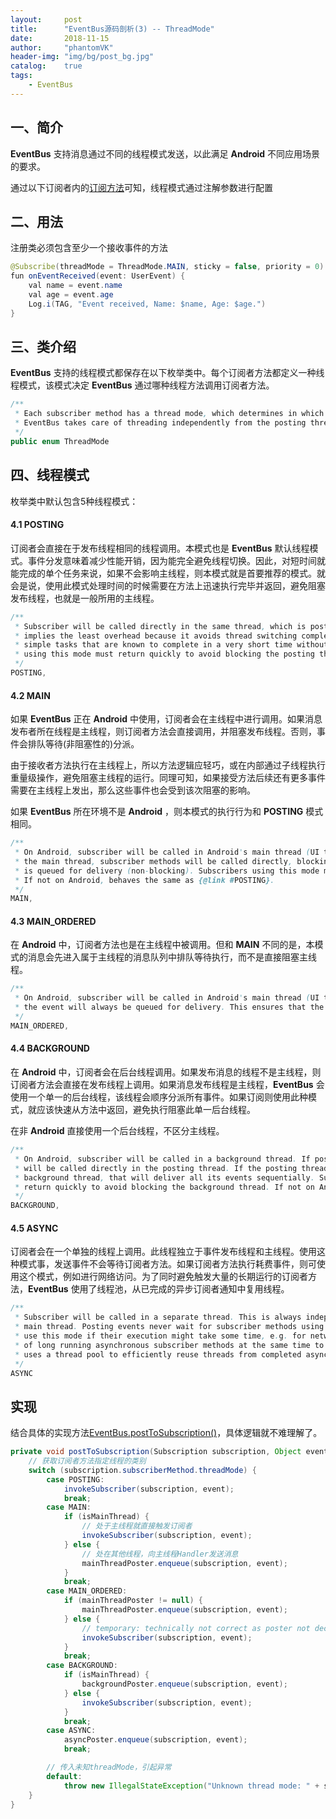 ```yaml
---
layout:     post
title:      "EventBus源码剖析(3) -- ThreadMode"
date:       2018-11-15
author:     "phantomVK"
header-img: "img/bg/post_bg.jpg"
catalog:    true
tags:
    - EventBus
---
```


## 一、简介
__EventBus__ 支持消息通过不同的线程模式发送，以此满足 __Android__ 不同应用场景的要求。

通过以下订阅者内的[订阅方法](/2018/11/14/EventBus_1_Register/#21-订阅者)可知，线程模式通过注解参数进行配置

## 二、用法

注册类必须包含至少一个接收事件的方法

```java
@Subscribe(threadMode = ThreadMode.MAIN, sticky = false, priority = 0)
fun onEventReceived(event: UserEvent) {
    val name = event.name
    val age = event.age
    Log.i(TAG, "Event received, Name: $name, Age: $age.")
}
```

## 三、类介绍

__EventBus__ 支持的线程模式都保存在以下枚举类中。每个订阅者方法都定义一种线程模式，该模式决定 __EventBus__ 通过哪种线程方法调用订阅者方法。

```java
/**
 * Each subscriber method has a thread mode, which determines in which thread the method is to be called by EventBus.
 * EventBus takes care of threading independently from the posting thread.
 */
public enum ThreadMode
```

## 四、线程模式

枚举类中默认包含5种线程模式：

#### 4.1 POSTING

订阅者会直接在于发布线程相同的线程调用。本模式也是 __EventBus__ 默认线程模式。事件分发意味着减少性能开销，因为能完全避免线程切换。因此，对短时间就能完成的单个任务来说，如果不会影响主线程，则本模式就是首要推荐的模式。就会是说，使用此模式处理时间的时候需要在方法上迅速执行完毕并返回，避免阻塞发布线程，也就是一般所用的主线程。

```java
/**
 * Subscriber will be called directly in the same thread, which is posting the event. This is the default. Event delivery
 * implies the least overhead because it avoids thread switching completely. Thus this is the recommended mode for
 * simple tasks that are known to complete in a very short time without requiring the main thread. Event handlers
 * using this mode must return quickly to avoid blocking the posting thread, which may be the main thread.
 */
POSTING,
```

#### 4.2 MAIN

如果 __EventBus__ 正在 __Android__ 中使用，订阅者会在主线程中进行调用。如果消息发布者所在线程是主线程，则订阅者方法会直接调用，并阻塞发布线程。否则，事件会排队等待(非阻塞性的)分派。

由于接收者方法执行在主线程上，所以方法逻辑应轻巧，或在内部通过子线程执行重量级操作，避免阻塞主线程的运行。同理可知，如果接受方法后续还有更多事件需要在主线程上发出，那么这些事件也会受到该次阻塞的影响。

如果 __EventBus__ 所在环境不是 __Android__ ，则本模式的执行行为和 __POSTING__ 模式相同。

```java
/**
 * On Android, subscriber will be called in Android's main thread (UI thread). If the posting thread is
 * the main thread, subscriber methods will be called directly, blocking the posting thread. Otherwise the event
 * is queued for delivery (non-blocking). Subscribers using this mode must return quickly to avoid blocking the main thread.
 * If not on Android, behaves the same as {@link #POSTING}.
 */
MAIN,
```

#### 4.3 MAIN_ORDERED

在 __Android__ 中，订阅者方法也是在主线程中被调用。但和 __MAIN__ 不同的是，本模式的消息会先进入属于主线程的消息队列中排队等待执行，而不是直接阻塞主线程。

```java
/**
 * On Android, subscriber will be called in Android's main thread (UI thread). Different from {@link #MAIN},
 * the event will always be queued for delivery. This ensures that the post call is non-blocking.
 */
MAIN_ORDERED,
```

#### 4.4 BACKGROUND

在 __Android__ 中，订阅者会在后台线程调用。如果发布消息的线程不是主线程，则订阅者方法会直接在发布线程上调用。如果消息发布线程是主线程，__EventBus__ 会使用一个单一的后台线程，该线程会顺序分派所有事件。如果订阅则使用此种模式，就应该快速从方法中返回，避免执行阻塞此单一后台线程。

在非 __Android__ 直接使用一个后台线程，不区分主线程。

```java
/**
 * On Android, subscriber will be called in a background thread. If posting thread is not the main thread, subscriber methods
 * will be called directly in the posting thread. If the posting thread is the main thread, EventBus uses a single
 * background thread, that will deliver all its events sequentially. Subscribers using this mode should try to
 * return quickly to avoid blocking the background thread. If not on Android, always uses a background thread.
 */
BACKGROUND,
```

#### 4.5 ASYNC

订阅者会在一个单独的线程上调用。此线程独立于事件发布线程和主线程。使用这种模式事，发送事件不会等待订阅者方法。如果订阅者方法执行耗费事件，则可使用这个模式，例如进行网络访问。为了同时避免触发大量的长期运行的订阅者方法，__EventBus__ 使用了线程池，从已完成的异步订阅者通知中复用线程。

```java
/**
 * Subscriber will be called in a separate thread. This is always independent from the posting thread and the
 * main thread. Posting events never wait for subscriber methods using this mode. Subscriber methods should
 * use this mode if their execution might take some time, e.g. for network access. Avoid triggering a large number
 * of long running asynchronous subscriber methods at the same time to limit the number of concurrent threads. EventBus
 * uses a thread pool to efficiently reuse threads from completed asynchronous subscriber notifications.
 */
ASYNC
```

## 实现

结合具体的实现方法[EventBus.postToSubscription()](/2018/11/14/EventBus_1_Register/#44-posttosubscription)，具体逻辑就不难理解了。

```java
private void postToSubscription(Subscription subscription, Object event, boolean isMainThread) {
    // 获取订阅者方法指定线程的类别
    switch (subscription.subscriberMethod.threadMode) {
        case POSTING:
            invokeSubscriber(subscription, event);
            break;
        case MAIN:
            if (isMainThread) {
                // 处于主线程就直接触发订阅者
                invokeSubscriber(subscription, event);
            } else {
                // 处在其他线程，向主线程Handler发送消息
                mainThreadPoster.enqueue(subscription, event);
            }
            break;
        case MAIN_ORDERED:
            if (mainThreadPoster != null) {
                mainThreadPoster.enqueue(subscription, event);
            } else {
                // temporary: technically not correct as poster not decoupled from subscriber
                invokeSubscriber(subscription, event);
            }
            break;
        case BACKGROUND:
            if (isMainThread) {
                backgroundPoster.enqueue(subscription, event);
            } else {
                invokeSubscriber(subscription, event);
            }
            break;
        case ASYNC:
            asyncPoster.enqueue(subscription, event);
            break;

        // 传入未知threadMode，引起异常
        default:
            throw new IllegalStateException("Unknown thread mode: " + subscription.subscriberMethod.threadMode);
    }
}
```

